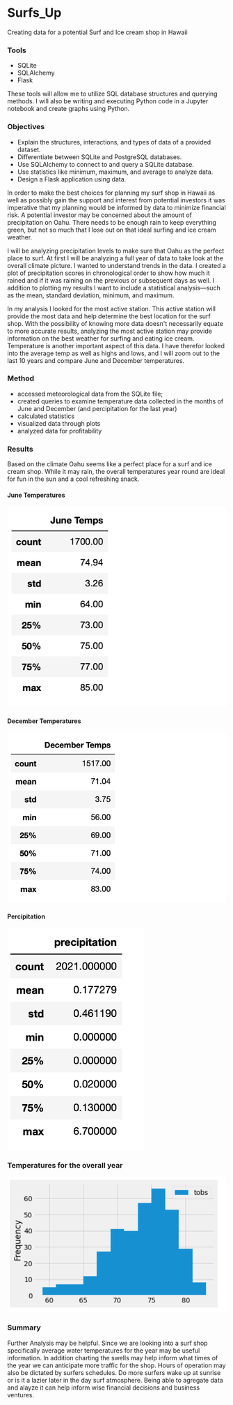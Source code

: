 # Surfs_Up
Creating data for a potential Surf and Ice cream shop in Hawaii 

### Tools
* SQLite
* SQLAlchemy
* Flask 

These tools will allow me to utilize SQL database structures and querying methods. I will also be writing and executing Python code in a Jupyter notebook and create graphs using Python.

### Objectives
* Explain the structures, interactions, and types of data of a provided dataset.
* Differentiate between SQLite and PostgreSQL databases.
* Use SQLAlchemy to connect to and query a SQLite database.
* Use statistics like minimum, maximum, and average to analyze data.
* Design a Flask application using data.

In order to make the best choices for planning my surf shop in Hawaii as well as possibly gain the support and interest from potential investors it was imperative that my planning would be informed by data to minimize financial risk. A potential investor may be concerned about the amount of precipitation on Oahu. There needs to be enough rain to keep everything green, but not so much that I lose out on that ideal surfing and ice cream weather.

I will be analyzing precipitation levels to make sure that Oahu as the perfect place to surf. At first I will be analyzing a full year of data to take look at the overall climate picture. I wanted to understand trends in the data. I created a plot of precipitation scores in chronological order to show how much it rained and if it was raining on the previous or subsequent days as well. I addition to plotting my results I want to include a statistical analysis—such as the mean, standard deviation, minimum, and maximum. 

In my analysis I looked for the most active station. This active station will provide the most data and help determine the best location for the surf shop. With the possibility of knowing more data doesn't necessarily equate to more accurate results, analyzing the most active station may provide information on the best weather for surfing and eating ice cream. Temperature is another important aspect of this data. I have therefor looked into the average temp as well as highs and lows, and I will zoom out to the last 10 years and compare June and December temperatures.  

### Method
* accessed meteorological data from the SQLite file;
* created queries to examine temperature data collected in the months of June and December (and percipitation for the last year) 
* calculated statistics 
* visualized data through plots
* analyzed data for profitability

### Results
Based on the climate Oahu seems like a perfect place for a surf and ice cream shop. 
While it may rain, the overall temperatures year round are ideal for fun in the sun and a cool refreshing snack. 

#### June Temperatures
![June.temp](https://github.com/Solrys/Surfs_Up/blob/main/resources/Screen%20Shot%202021-01-31%20at%2012.58.05%20PM.png)

#### December Temperatures
![December.temp](https://github.com/Solrys/Surfs_Up/blob/main/resources/Screen%20Shot%202021-01-31%20at%2012.58.17%20PM.png)

#### Percipitation 
![percp](https://github.com/Solrys/Surfs_Up/blob/main/resources/percip.desc.png)

### Temperatures for the overall year 
![temp](https://github.com/Solrys/Surfs_Up/blob/main/resources/Screen%20Shot%202021-01-31%20at%201.24.33%20PM.png)

### Summary 

Further Analysis may be helpful. Since we are looking into a surf shop specifically average water temperatures for the year may be useful information. In addition charting the swells may help inform what times of the year we can anticipate more traffic for the shop. 
Hours of operation may also be dictated by surfers schedules. Do more surfers wake up at sunrise or is it a lazier later in the day surf atmosphere. Being able to agregate data and alayze it can help inform wise financial decisions and business ventures. 



